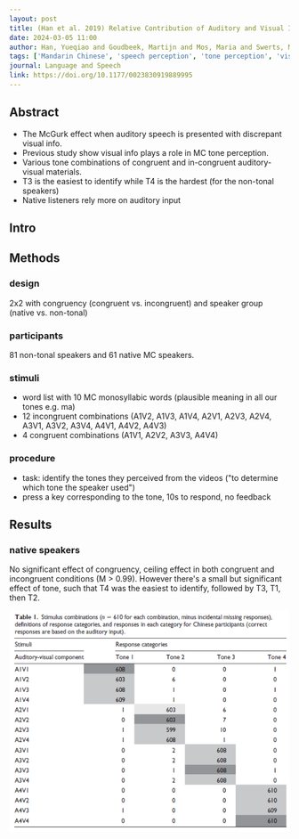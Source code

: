 ```yaml
---
layout: post
title: (Han et al. 2019) Relative Contribution of Auditory and Visual Information to Mandarin Chinese Tone Identification by Native and Tone-naïve Listeners
date: 2024-03-05 11:00
author: Han, Yueqiao and Goudbeek, Martijn and Mos, Maria and Swerts, Marc
tags: ['Mandarin Chinese', 'speech perception', 'tone perception', 'visual cues', 'McGurk effect']
journal: Language and Speech
link: https://doi.org/10.1177/0023830919889995
---
```


## Abstract

- The McGurk effect when auditory speech is presented with discrepant visual info. 
- Previous study show visual info plays a role in MC tone perception. 
- Various tone combinations of congruent and in-congruent auditory-visual materials.
- T3 is the easiest to identify while T4 is the hardest (for the non-tonal speakers)
- Native listeners rely more on auditory input

## Intro

## Methods

### design

2x2 with congruency (congruent vs. incongruent) and speaker group (native vs.  non-tonal)

### participants

81 non-tonal speakers and 61 native MC speakers. 

### stimuli

- word list with 10 MC monosyllabic words (plausible meaning in all our tones e.g. ma)
- 12 incongruent combinations (A1V2, A1V3, A1V4, A2V1, A2V3, A2V4, A3V1, A3V2, A3V4, A4V1, A4V2, A4V3)
- 4 congruent combinations (A1V1, A2V2, A3V3, A4V4)

### procedure

- task: identify the tones they perceived from the videos ("to determine which tone the speaker used")
- press a key corresponding to the tone, 10s to respond, no feedback

## Results

### native speakers

No significant effect of congruency, ceiling effect in both congruent and incongruent conditions (M > 0.99). However there's a small but significant effect of tone, such that T4 was the easiest to identify, followed by T3, T1, then T2. 

![result](/img/articles-phd/han-2019-1.png)